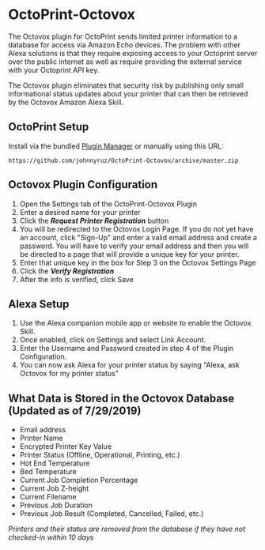 # OctoPrint-Octovox

The Octovox plugin for OctoPrint sends limited printer information to a database for access via Amazon Echo devices. The problem with other Alexa solutions is that they require exposing access to your Octoprint server over the public internet as well as require providing the external service with your Octoprint API key.

The Octovox plugin eliminates that security risk by publishing only small informational status updates about your printer that can then be retrieved by the Octovox Amazon Alexa Skill.

## OctoPrint Setup

Install via the bundled [Plugin Manager](https://github.com/foosel/OctoPrint/wiki/Plugin:-Plugin-Manager)
or manually using this URL:

    https://github.com/johnnyruz/OctoPrint-Octovox/archive/master.zip

## Octovox Plugin Configuration

1. Open the Settings tab of the OctoPrint-Octovox Plugin
2. Enter a desired name for your printer
3. Click the ***Request Printer Registration*** button
4. You will be redirected to the Octovox Login Page. If you do not yet have an account, click "Sign-Up" and enter a valid email address and create a password. You will have to verify your email address and then you will be directed to a page that will provide a unique key for your printer.
5. Enter that unique key in the box for Step 3 on the Octovox Settings Page
6. Click the ***Verify Registration***
7. After the info is verified, click Save

## Alexa Setup 

1. Use the Alexa companion mobile app or website to enable the Octovox Skill. 
2. Once enabled, click on Settings and select Link Account.
3. Enter the Username and Password created in step 4 of the Plugin Configuration.
4. You can now ask Alexa for your printer status by saying "Alexa, ask Octovox for my printer status"


## What Data is Stored in the Octovox Database (Updated as of 7/29/2019)
 - Email address
 - Printer Name
 - Encrypted Printer Key Value
 - Printer Status (Offline, Operational, Printing, etc.)
 - Hot End Temperature
 - Bed Temperature
 - Current Job Completion Percentage
 - Current Job Z-height
 - Current Filename
 - Previous Job Duration
 - Previous Job Result (Completed, Cancelled, Failed, etc.)
 
_Printers and their status are removed from the database if they have not checked-in within 10 days_

